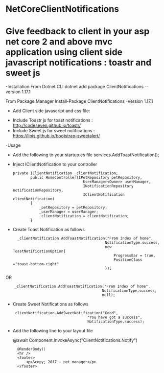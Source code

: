 # NetCoreClientNotifications
# Give feedback to client in your asp net core 2 and above mvc application using client side javascript notifications : toastr and sweet js
-Installation
From Dotnet CLI
dotnet add package ClientNotifications --version 1.17.1

From Package Manager
Install-Package ClientNotifications -Version 1.17.1

- Add Client side javascript and css file: 
* Include Toastr js for toast notifications : http://codeseven.github.io/toastr/
* Include Sweet js for sweet notifications : https://lipis.github.io/bootstrap-sweetalert/

-Usage
* Add the following to your startup.cs file
  services.AddToastNotification();
  
* Inject IClientNotification to your controller

      private IClientNotification _clientNotification;
              public HomeController(IPetRepository petRepository,
                                      UserManager<Owner> userManager,
                                      INotificationRepository notificationRepository,
                                      IClientNotification clientNotification)
              {
                  _petRepository = petRepository;
                  _userManager = userManager;
                  _clientNotification = clientNotification;
              }
* Create Toast Notification as follows              
        
        _clientNotification.AddToastNotification("From Index of home",
                                                NotificationType.success,
                                                new ToastNotificationOption{
                                                    ProgressBar = true,
                                                    PositionClass ="toast-bottom-right"
                                                });
OR
                                                
        _clientNotification.AddToastNotification("From Index of home",
                                                NotificationType.success,
                                                null);
                                                
* Create Sweet Notifications as follows
                                                
      _clientNotification.AddSweetNotification("Good",
                                        "You have got a success",
                                        NotificationType.success);
                                        

* Add the following line to your layout file 

    <div class="container body-content">
        @await Component.InvokeAsync("ClientNotifications.Notify")

        @RenderBody()
        <hr />
        <footer>
            <p>&copy; 2017 - pet_manager</p>
        </footer>
    </div>
